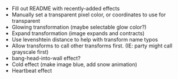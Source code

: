 - Fill out README with recently-added effects
- Manually set a transparent pixel color, or coordinates to use for transparent
- Glowing transformation (maybe selectable glow color?)
- Expand transformation (image expands and contracts)
- Use levenshtein distance to help with transform name typos
- Allow transforms to call other transforms first. (IE: party might call grayscale first)
- bang-head-into-wall effect?
- Cold effect (make image blue, add snow animation)
- Heartbeat effect
